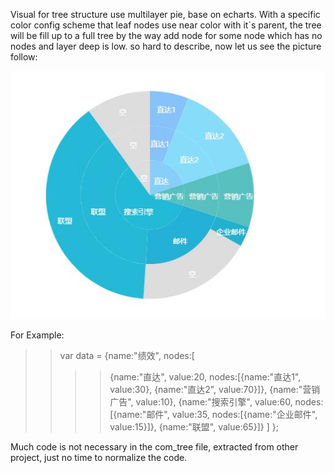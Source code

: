
Visual for tree structure use multilayer pie, base on echarts. With a specific color config scheme that leaf nodes use near color with it`s parent, the tree will be fill up to a full tree by the way add node for some node which has no nodes and layer deep is low. so hard to describe, now let us see the picture follow:

![image](https://github.com/chuixue/visPieTree/blob/master/demo/pieTreeDemo.jpg)



For Example:

>>var data = {name:"绩效", nodes:[
>>>>{name:"直达", value:20, nodes:[{name:"直达1", value:30}, {name:"直达2", value:70}]},
>>>>{name:"营销广告", value:10},
>>>>{name:"搜索引擎", value:60, nodes:[{name:"邮件", value:35, nodes:[{name:"企业邮件", value:15}]}, {name:"联盟", value:65}]}
>>>] 
>>};

                
Much code is not necessary in the com_tree file, extracted from other project, just no time to normalize the code. 
